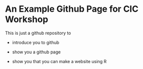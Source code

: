 
# An Example Github Page for CIC Workshop

This is just a github repository to

- introduce you to github

- show you a github page

- show you that you can make a website using R
